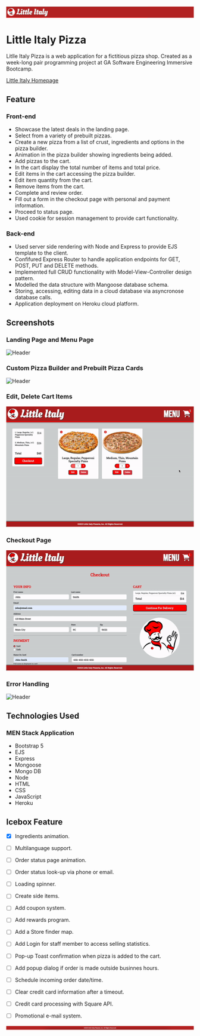 ![Header](./public/images/readme/header.png)

# Little Italy Pizza

Litlle Italy Pizza is a web application for a fictitious pizza shop.
Created as a week-long pair programming project at GA Software Engineering Immersive Bootcamp.

[Little Italy Homepage](https://little-italy-pizza.onrender.com/)

## Feature

### Front-end
- Showcase the latest deals in the landing page.
- Select from a variety of prebuilt pizzas.
- Create a new pizza from a list of crust, ingredients and options in the pizza builder.
- Animation in the pizza builder showing ingredients being added.
- Add pizzas to the cart.
- In the cart display the total number of items and total price.
- Edit items in the cart accessing the pizza builder.
- Edit item quantity from the cart.
- Remove items from the cart.
- Complete and review order.
- Fill out a form in the checkout page with personal and payment information.
- Proceed to status page.
- Used cookie for session management to provide cart functionality.

### Back-end
- Used server side rendering with Node and Express to provide EJS template to the client.
- Confifured Express Router to handle application endpoints for GET, POST, PUT and DELETE methods. 
- Implemented full CRUD functionality with Model-View-Controller design pattern.
- Modelled the data structure with Mangoose database schema.
- Storing, accessing, editing data in a cloud database via asyncronose database calls.
- Application deployment on Heroku cloud platform.

## Screenshots

### Landing Page and Menu Page
![Header](./public/images/readme/1.gif)

### Custom Pizza Builder and Prebuilt Pizza Cards
![Header](./public/images/readme/2.gif)

### Edit, Delete Cart Items
![Header](./public/images/readme/3.gif)

### Checkout Page
![Header](./public/images/readme/4.gif)

### Error Handling
![Header](./public/images/readme/5.gif)

## Technologies Used

### MEN Stack Application

- Bootstrap 5
- EJS
- Express
- Mongoose
- Mongo DB
- Node
- HTML
- CSS
- JavaScript
- Heroku

## Icebox Feature

- [x] Ingredients animation.
- [ ] Multilanguage support.
- [ ] Order status page animation.
- [ ] Order status look-up via phone or email.
- [ ] Loading spinner.
- [ ] Create side items.
- [ ] Add coupon system.
- [ ] Add rewards program.
- [ ] Add a Store finder map.
- [ ] Add Login for staff member to access selling statistics.
- [ ] Pop-up Toast confirmation when pizza is added to the cart.
- [ ] Add popup dialog if order is made outside businnes hours.
- [ ] Schedule incoming order date/time.
- [ ] Clear credit card information after a timeout.
- [ ] Credit card processing with Square API.
- [ ] Promotional e-mail system.


![Footer](./public/images/readme/footer.png)
